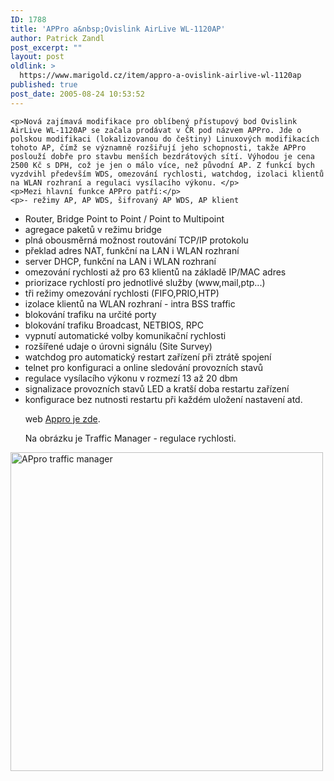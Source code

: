 ```yaml
---
ID: 1788
title: 'APPro a&nbsp;Ovislink AirLive WL-1120AP'
author: Patrick Zandl
post_excerpt: ""
layout: post
oldlink: >
  https://www.marigold.cz/item/appro-a-ovislink-airlive-wl-1120ap
published: true
post_date: 2005-08-24 10:53:52
---
```

	<p>Nová zajímavá modifikace pro oblíbený přístupový bod Ovislink AirLive WL-1120AP se začala prodávat v ČR pod názvem APPro. Jde o polskou modifikaci (lokalizovanou do češtiny) Linuxových modifikacích tohoto AP, čímž se významně rozšiřují jeho schopnosti, takže APPro poslouží dobře pro stavbu menších bezdrátových sítí. Výhodou je cena 2500 Kč s DPH, což je jen o málo více, než původní AP. Z funkcí bych vyzdvihl především WDS, omezování rychlosti, watchdog, izolaci klientů na WLAN rozhraní a regulaci vysílacího výkonu. </p>
	<p>Mezi hlavní funkce APPro patří:</p>
	<p>- režimy AP, AP WDS, šifrovaný AP WDS, AP klient
- Router, Bridge Point to Point / Point to Multipoint
- agregace paketů v režimu bridge
- plná obousměrná možnost routování TCP/IP protokolu
- překlad adres NAT, funkční na LAN i WLAN rozhraní
- server DHCP, funkční na LAN i WLAN rozhraní
- omezování rychlosti až pro 63 klientů na základě IP/MAC adres
- priorizace rychlostí pro jednotlivé služby (www,mail,ptp...)
- tři režimy omezování rychlosti (FIFO,PRIO,HTP)
- izolace klientů na WLAN rozhraní - intra BSS traffic
- blokování trafiku na určité porty
- blokování trafiku Broadcast, NETBIOS, RPC
- vypnutí automatické volby komunikační rychlosti
- rozšířené udaje o úrovni signálu (Site Survey)
- watchdog pro automatický restart zařízení při ztrátě spojení
- telnet pro konfiguraci a online sledování provozních stavů
- regulace vysílacího výkonu v rozmezí 13 až 20 dbm
- signalizace provozních stavů LED a kratší doba restartu zařízení
- konfigurace bez nutnosti restartu při každém uložení nastavení
atd.</p>
	<p>web <a href="http://www.appro.cz/">Appro je zde</a>. </p>
	<p>Na obrázku je Traffic Manager - regulace rychlosti. </p>
	<p><center>
<img src="/wp-content/uploads/20050824-appro.gif" alt="APpro traffic manager" width="500" height="510" />
</center>
</p>